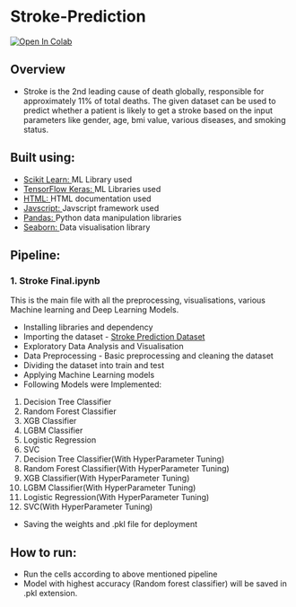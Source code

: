 # Stroke-Prediction
[![Open In Colab](https://colab.research.google.com/assets/colab-badge.svg)](https://colab.research.google.com/drive/1B2ageylGg7KOqaDlx0I7oB_mwf_FWBQ-?usp=drive_link)
## Overview
- Stroke is the 2nd leading cause of death globally, responsible for approximately 11% of total deaths. The given dataset can be used to predict whether a patient is likely to get a stroke based on the input parameters like gender, age, bmi value, various diseases, and smoking status.
## Built using:
- [Scikit Learn: ](https://scikit-learn.org/stable/) ML Library used
- [TensorFlow Keras: ](https://www.tensorflow.org/api_docs/python/tf/keras) ML Libraries used
- [HTML: ](https://developer.mozilla.org/en-US/docs/Web/HTML) HTML documentation used
- [Javscript: ](https://developer.mozilla.org/en-US/docs/Web/JavaScript) Javscript framework used
- [Pandas: ](https://pandas.pydata.org/) Python data manipulation libraries
- [Seaborn: ](https://seaborn.pydata.org/) Data visualisation library
## Pipeline:
### 1. Stroke Final.ipynb
This is the main file with all the preprocessing, visualisations, various Machine learning and Deep Learning Models.
- Installing libraries and dependency
- Importing the dataset - [Stroke Prediction Dataset](https://www.kaggle.com/datasets/fedesoriano/stroke-prediction-dataset) 
- Exploratory Data Analysis and Visualisation
- Data Preprocessing - Basic preprocessing and cleaning the dataset
- Dividing the dataset into train and test
- Applying Machine Learning models
- Following Models were Implemented:
1. Decision Tree Classifier
2. Random Forest Classifier
3. XGB Classifier
4. LGBM Classifier
5. Logistic Regression
6. SVC
7. Decision Tree Classifier(With HyperParameter Tuning)
8. Random Forest Classifier(With HyperParameter Tuning)
9. XGB Classifier(With HyperParameter Tuning)
10. LGBM Classifier(With HyperParameter Tuning)
11. Logistic Regression(With HyperParameter Tuning)
12. SVC(With HyperParameter Tuning)

- Saving the weights and .pkl file for deployment
## How to run:
- Run the cells according to above mentioned pipeline
- Model with highest accuracy (Random forest classifier) will be saved in .pkl extension.